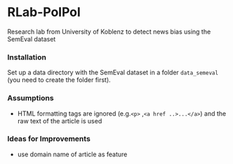 # RLab-PolPol
Research lab from University of Koblenz to detect news bias using the SemEval dataset

### Installation
Set up a data directory with the SemEval dataset in a folder `data_semeval` (you need to create the folder first).

### Assumptions
- HTML formatting tags are ignored (e.g.`<p>` ,`<a href ..>...</a>`) and the raw text of the article is used

### Ideas for Improvements
- use domain name of article as feature

